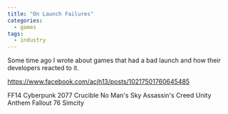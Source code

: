 ```yaml
---
title: "On Launch Failures"
categories:
  - games
tags:
  - industry
---
```


Some time ago I wrote about games that had a bad launch and how their developers reacted to it.

https://www.facebook.com/acjh13/posts/10217501760645485

FF14
Cyberpunk 2077
Crucible
No Man's Sky
Assassin's Creed Unity
Anthem
Fallout 76
Simcity